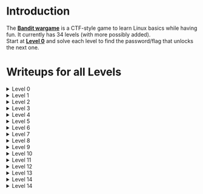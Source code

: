 # Introduction
The **[Bandit wargame](https://overthewire.org/wargames/bandit/)** is a CTF-style game to learn Linux basics while having fun. It currently has 34 levels (with more possibly added).   
Start at **[Level 0](https://overthewire.org/wargames/bandit/bandit0.html)** and solve each level to find the password/flag that unlocks the next one.  

# Writeups for all Levels 
<details>
  <summary> Level 0 </summary>  

  SSH into the game using the credentials given.
  ```
  ssh bandit0@bandit.labs.overthewire.org -p 2220
  ```
</details>  

<details>
  <summary> Level 1 </summary>  

  The password for the next level is stored in a file called `readme` located in the home directory.  
  ```
  cat readme
  ```  
  <img width="765" height="247" alt="image" src="https://github.com/user-attachments/assets/ba210c00-0eb2-4aed-970a-1cdf4d61db71" />  
  
  Now, we can SSH into **bandit1** for the next level.  
  ```
  ssh bandit1@bandit.labs.overthewire.org -p 2220
  ```
</details>  

<details>
  <summary> Level 2 </summary>  

  The password for the next level is stored in a file called `-` located in the home directory.   
  ```
  cat ./-
  ```   
  <img width="302" height="43" alt="image" src="https://github.com/user-attachments/assets/17c9d81f-3484-4a21-a82b-24c89c961f86" />
  
  **Explanation:** Using the Relative/Absolute path ensures that files starting with `-` are properly referenced and avoids misinterpretation as an option or argument."
</details>  

<details>
  <summary> Level 3 </summary>  

  The password for the next level is stored in a file called `--spaces in this filename--` located in the home directory.  
  ```
  cat ./'--spaces in this filename--'
  ```   
  <img width="490" height="43" alt="image" src="https://github.com/user-attachments/assets/384374c8-e638-4278-a975-90bb28322fad" />
  
  **Explanation:** To avoid the command treating each word as a separate file, enclose the filename with spaces in single quotes.
</details>  

<details>
  <summary> Level 4 </summary>  

  The password for the next level is stored in a **hidden file** in the `inhere` directory.  
  ```
  ls -la
  ```   
  <img width="615" height="157" alt="image" src="https://github.com/user-attachments/assets/92f86090-b51c-460d-b090-9a4d812f545a" />
  
  **Explanation:** Use the `-a` switch with the `ls` command to list all files, including hidden ones.
</details> 

<details>
  <summary> Level 5 </summary>  

  The password for the next level is stored in the **only human-readable file** in the `inhere` directory. Tip: if your terminal is messed up, try the “reset” command.
  ```
  file ./-*
  ```   
  <img width="764" height="215" alt="image" src="https://github.com/user-attachments/assets/82664100-77a6-45f1-a337-8694e8c7ad37" />
  
  **Explanation:** Use the `file` command to determine the file type. The `*` wildcard can be used to refer to all files.
</details> 

<details>
  <summary> Level 6 </summary>  

  The password for the next level is stored in a file somewhere under the `inhere` directory and has all of the following properties:
  - human-readable
  - 1033 bytes in size
  - not executable
  ```
  find . -size 1033c ! -executable | xargs file | grep ASCII
  ```   
  <img width="758" height="48" alt="image" src="https://github.com/user-attachments/assets/42d86d2c-defb-4ac3-a852-c5b5119daa6b" />
  
  **Explanation:** Use the `find` command with the `-size` and `-executable` flags, then run `file` on them and filters results for ASCII text files.
</details> 

<details>
  <summary> Level 7 </summary>  

  The password for the next level is stored somewhere on the server and has all of the following properties:
  - owned by user bandit7
  - owned by group bandit6
  - 33 bytes in size
  ```
  find / -user bandit7 -group bandit6 -size 33c 2>/dev/null
  ```   
  <img width="684" height="43" alt="image" src="https://github.com/user-attachments/assets/53c08633-7107-4ad6-a9e0-cfac0a1b9b6e" />
  
  **Explanation:** Use the `find` command with the `-user`, `-group`, and `-size` flags and redirect errors to `/dev/null`.
</details> 

<details>
  <summary> Level 8 </summary>  

  The password for the next level is stored in the file `data.txt` next to the word **millionth**
  ```
  cat data.txt | grep millionth
  ```   
 <img width="446" height="41" alt="image" src="https://github.com/user-attachments/assets/4cf2b2ab-8393-4f12-8d3b-ce4cb2ef2079" />

  **Explanation:** Print the contents of `data.txt` and filter out only the line containing the word **millionth** with `grep`
</details> 

<details>
  <summary> Level 9 </summary>  

  The password for the next level is stored in the file `data.txt` and is the only line of text that occurs only once.
  ```
  sort data.txt | uniq -u
  ```   
 <img width="385" height="45" alt="image" src="https://github.com/user-attachments/assets/288bbb46-8c2d-4876-b422-28d2c0272977" />

  **Explanation:** Use `uniq` with the `-u` flag to print all unique lines. Uniq only checks adjacent lines, so sort the file first. 
</details> 

<details>
  <summary> Level 10 </summary>  

  The password for the next level is stored in the file `data.txt` in one of the few human-readable strings, preceded by **several ‘=’ characters.**
  ```
  strings data.txt | grep ==
  ```   
 <img width="416" height="99" alt="image" src="https://github.com/user-attachments/assets/634df51b-40c2-455e-be4e-e900473fe1f4" />

  **Explanation:** Use `strings` to print out all the human-readable text. With `grep` filter out the text containing `==` (I used 2 since we don't know how many is several).
</details> 

<details>
  <summary> Level 11 </summary>  

  The password for the next level is stored in the file `data.txt`, which contains base64 encoded data.
  ```
  cat data.txt | base64 -d
  ```   
 <img width="450" height="42" alt="image" src="https://github.com/user-attachments/assets/c2cd9e37-2dfc-4b00-8971-d5f02a614f89" />

  **Explanation:** Use `base64` with the `-d` flag to decode the base64 encoded data.
</details>

<details>
  <summary> Level 12 </summary>  

  The password for the next level is stored in the file `data.txt`, where all lowercase (a-z) and uppercase (A-Z) letters have been rotated by 13 positions.
  ```
  cat data.txt | tr 'A-Za-z' 'N-ZA-Mn-za-m'
  ```   
 <img width="542" height="42" alt="image" src="https://github.com/user-attachments/assets/0031ae47-bf0a-4139-94e4-67cbdf7fccc3" />

  **Explanation:** Use `tr` to translate (rotate) the letters. So, "A-Z" maps to "N-ZA-M" and "a-z" to "n-za-m"
</details>

<details>
  <summary> Level 13 </summary>  

  The password for the next level is stored in the file data.txt, which is a hexdump of a file that has been repeatedly compressed. For this level it may be useful to create a directory under /tmp in which you can work. Use mkdir with a hard to guess directory name. Or   better, use the command “mktemp -d”. Then copy the datafile using cp, and rename it using mv (read the manpages!)
  ```
  file {File_Name}
  mv {Old_Name} {New_Name}
  gzip -d {File_name}.gz
  bzip2 -d {File_name}.bz2
  tar -xf {File_name}.tar
  ```   
 <img width="443" height="79" alt="image" src="https://github.com/user-attachments/assets/ced6e78a-2523-45a4-ad92-f704e21a987d" />

  **Explanation:** Use the `file` command to check what type of file it is. Us the `mv` command to rename the files to match the required format and decompress the file using the related commands, until you get a human readable file.
</details>

<details>
  <summary> Level 14 </summary>  

  The password for the next level is stored in /etc/bandit_pass/bandit14 and can only be read by user bandit14. For this level, you don’t get the next password, but you get a private SSH key that can be used to log into the next level. Note: localhost is a hostname       that refers to the machine you are working on
  ```
  ssh bandit14@bandit.labs.overthewire.org -p 2220 -i sshkey.private
  ```   
 <img width="933" height="136" alt="image" src="https://github.com/user-attachments/assets/1f0e270b-1de0-41d8-97a2-51134b78b6c5" />

  **Explanation:** Use the `ssh` command with the `-i` flag to login using the private key of **bandit14.** The passwords can be found in `/etc/bandit_pass/`.
</details>

<details>
  <summary> Level 14 </summary>  

  The password for the next level can be retrieved by submitting the password of the current level to **port 30000 on localhost**.
  ```
  nc localhost 30000
  ```   
  <img width="347" height="86" alt="image" src="https://github.com/user-attachments/assets/c7c81e4d-3dc1-4516-a488-fa68aaac8e95" />

  **Explanation:** Use the `nc` command to connect to port 30000 on localhost and submit the password. 
</details>

